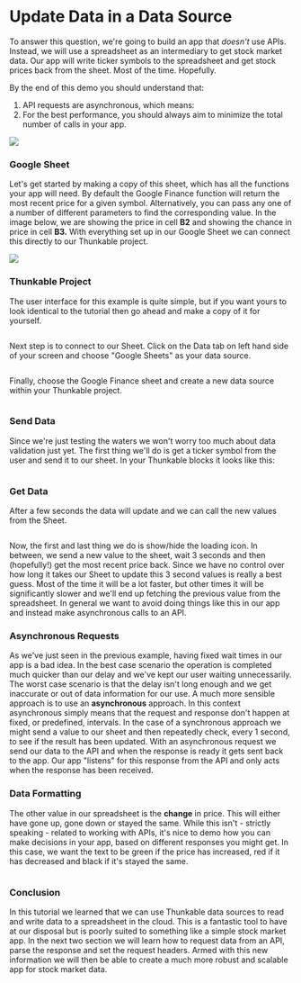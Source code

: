 # Update Data in a Data Source

To answer this question, we're going to build an app that _doesn't_ use APIs. Instead, we will use a spreadsheet as an intermediary to get stock market data. Our app will write ticker symbols to the spreadsheet and get stock prices back from the sheet. Most of the time. Hopefully.&#x20;

By the end of this demo you should understand that:

1. API requests are asynchronous, which means:
2. For the best performance, you should always aim to minimize the total number of calls in your app.&#x20;

![](<../../.gitbook/assets/image (1) (1) (2).png>)

### Google Sheet

Let's get started by making a copy of this sheet, which has all the functions your app will need. By default the Google Finance function will return the most recent price for a given symbol. Alternatively, you can pass any one of a number of different parameters to find the corresponding value. In the image below, we are showing the price in cell **B2** and showing the chance in price in cell **B3.** With everything set up in our Google Sheet we can connect this directly to our Thunkable project.

![](<../../.gitbook/assets/image (1) (1).png>)

### Thunkable Project

The user interface for this example is quite simple, but if you want yours to look identical to the tutorial then go ahead and make a copy of it for yourself.&#x20;

<div align="left">

<figure><img src="../../.gitbook/assets/gfin_UI.png" alt=""><figcaption></figcaption></figure>

</div>

Next step is to connect to our Sheet. Click on the Data tab on left hand side of your screen and choose "Google Sheets" as your data source.

<div align="left">

<figure><img src="../../.gitbook/assets/gfin_add_data (1).png" alt=""><figcaption></figcaption></figure>

</div>

Finally, choose the Google Finance sheet and create a new data source within your Thunkable project.&#x20;

<div align="left">

<figure><img src="../../.gitbook/assets/gfin_create_data.png" alt=""><figcaption></figcaption></figure>

</div>

### Send Data

Since we're just testing the waters we won't worry too much about data validation just yet. The first thing we'll do is get a ticker symbol from the user and send it to our sheet. In your Thunkable blocks it looks like this:

<div align="left">

<figure><img src="../../.gitbook/assets/gfin_set.png" alt=""><figcaption></figcaption></figure>

</div>

### Get Data

After a few seconds the data will update and we can call the new values from the Sheet.&#x20;

<div align="left">

<figure><img src="../../.gitbook/assets/gfin_get.png" alt=""><figcaption></figcaption></figure>

</div>

Now, the first and last thing we do is show/hide the loading icon. In between, we send a new value to the sheet, wait 3 seconds and then (hopefully!) get the most recent price back. Since we have no control over how long it takes our Sheet to update this 3 second values is really a best guess. Most of the time it will be a lot faster, but other times it will be significantly slower and we'll end up fetching the previous value from the spreadsheet. In general we want to avoid doing things like this in our app and instead make asynchronous calls to an API.&#x20;

### Asynchronous Requests

As we've just seen in the previous example, having fixed wait times in our app is a bad idea. In the best case scenario the operation is completed much quicker than our delay and we've kept our user waiting unnecessarily. The worst case scenario is that the delay isn't long enough and we get inaccurate or out of data information for our use. A much more sensible approach is to use an **asynchronous** approach. In this context asynchronous simply means that the request and response don't happen at fixed, or predefined, intervals. In the case of a synchronous approach we might send a value to our sheet and then repeatedly check, every 1 second, to see if the result has been updated. With an asynchronous request we send our data to the API and when the response is ready it gets sent back to the app. Our app "listens" for this response from the API and only acts when the response has been received.&#x20;

### Data Formatting

The other value in our spreadsheet is the **change** in price. This will either have gone up, gone down or stayed the same. While this isn't - strictly speaking - related to working with APIs, it's nice to demo how you can make decisions in your app, based on different responses you might get. In this case, we want the text to be green if the price has increased, red if it has decreased and black if it's stayed the same.&#x20;

<div align="left">

<figure><img src="../../.gitbook/assets/gfin_format.png" alt=""><figcaption></figcaption></figure>

</div>

### Conclusion

In this tutorial we learned that we can use Thunkable data sources to read and write data to a spreadsheet in the cloud. This is a fantastic tool to have at our disposal but is poorly suited to something like a simple stock market app. In the next two section we will learn how to request data from an API, parse the response and set the request headers. Armed with this new information we will then be able to create a much more robust and scalable app for stock market data.&#x20;
